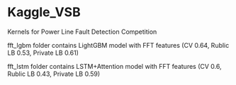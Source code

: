 # Kaggle_VSB
Kernels for Power Line Fault Detection Competition 

fft_lgbm folder contains LightGBM model with FFT features (CV 0.64, Rublic LB 0.53, Private LB 0.61)

fft_lstm folder contains LSTM+Attention model with FFT features (CV 0.6, Rublic LB 0.43, Private LB 0.59)